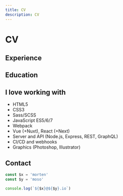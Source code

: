 ```yaml
---
title: CV
description: CV
---
```


# CV

## Experience

<experience></experience>

## Education

<education></education>

## I love working with

- HTML5
- CSS3
- Sass/SCSS
- JavaScript ES5/6/7
- Webpack
- Vue (+Nuxt), React (+Next)
- Server and API (Node.js, Express, REST, GraphQL)
- CI/CD and webhooks
- Graphics (Photoshop, Illustrator)

## Contact

```javascript
const $x = 'morten'
const $y = 'moso'

console.log(`${$x}@${$y}.io`)
```
